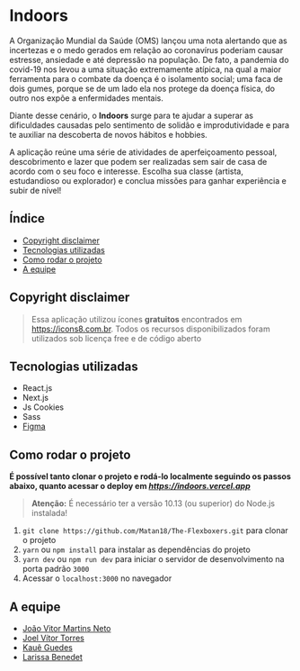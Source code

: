 # Indoors

A Organização Mundial da Saúde (OMS) lançou uma nota alertando que as incertezas e o medo gerados em relação ao coronavírus poderiam causar estresse, ansiedade e até depressão na população. De fato, a pandemia do covid-19 nos levou a uma situação extremamente atípica, na qual a maior ferramenta para o combate da doença é o isolamento social; uma faca de dois gumes, porque se de um lado ela nos protege da doença física, do outro nos expõe a enfermidades mentais. 

Diante desse cenário, o **Indoors** surge para te ajudar a superar as dificuldades causadas pelo sentimento de solidão e improdutividade e para te auxiliar na descoberta de novos hábitos e hobbies. 

A aplicação reúne uma série de atividades de aperfeiçoamento pessoal, descobrimento e lazer que podem ser realizadas sem sair de casa de acordo com o seu foco e interesse. Escolha sua classe (artista, estudandioso ou explorador) e conclua missões para ganhar experiência e subir de nível!

## Índice
- [Copyright disclaimer](#copyright-disclaimer)
- [Tecnologias utilizadas](#tecnologias-utilizadas)
- [Como rodar o projeto](#como-rodar-o-projeto)
- [A equipe](#a-equipe)


## Copyright disclaimer

> Essa aplicação utilizou ícones **gratuitos** encontrados em https://icons8.com.br. Todos os recursos disponibilizados foram utilizados sob licença free e de código aberto

## Tecnologias utilizadas

- React.js
- Next.js
- Js Cookies
- Sass
- [Figma](https://www.figma.com/file/U8gNk00YMQabYapQRmICiF/Projeto-The-Flexboxers?node-id=0%3A1)

## Como rodar o projeto

**É possível tanto clonar o projeto e rodá-lo localmente seguindo os passos abaixo, quanto acessar o deploy em *https://indoors.vercel.app***

> **Atenção:** É necessário ter a versão 10.13 (ou superior) do Node.js instalada!

1. `git clone https://github.com/Matan18/The-Flexboxers.git` para clonar o projeto
2. `yarn` ou `npm install` para instalar as dependências do projeto
3. `yarn dev` ou `npm run dev` para iniciar o servidor de desenvolvimento na porta padrão `3000`
4. Acessar o `localhost:3000` no navegador

## A equipe
- [João Vitor Martins Neto](https://github.com/Joao-1)
- [Joel Vítor Torres](https://github.com/joevtap)
- [Kauê Guedes](https://github.com/Kaue-G)
- [Larissa Benedet](https://github.com/larissabenedet)
